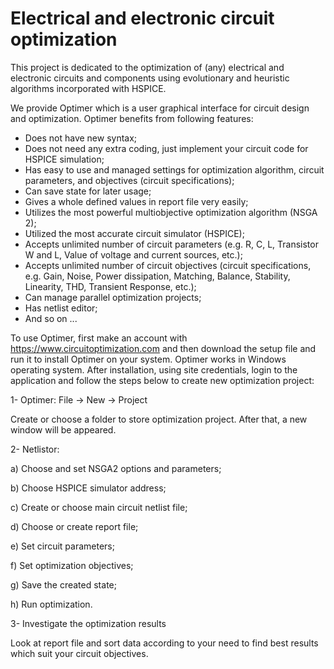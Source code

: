 # Electrical and electronic circuit optimization
This project is dedicated to the optimization of (any) electrical and electronic circuits and components using evolutionary and heuristic algorithms incorporated with HSPICE.

We provide Optimer which is a user graphical interface for circuit design and optimization. Optimer benefits from following features:
   - Does not have new syntax;
   - Does not need any extra coding, just implement your circuit code for HSPICE simulation;
   - Has easy to use and managed settings for optimization algorithm, circuit parameters, and objectives (circuit specifications);
   - Can save state for later usage;
   - Gives a whole defined values in report file very easily;
   - Utilizes the most powerful multiobjective optimization algorithm (NSGA 2);
   - Utilized the most accurate circuit simulator (HSPICE);
   - Accepts unlimited number of circuit parameters (e.g. R, C, L, Transistor W and L, Value of voltage and current sources, etc.);
   - Accepts unlimited number of circuit objectives (circuit specifications, e.g. Gain, Noise, Power dissipation, Matching, Balance, Stability, Linearity, THD, Transient Response, etc.);
   - Can manage parallel optimization projects;
   - Has netlist editor;
   - And so on ...


To use Optimer, first make an account with https://www.circuitoptimization.com and then download the setup file and run it to install Optimer on your system. Optimer works in Windows operating system. After installation, using site credentials, login to the application and follow the steps below to create new optimization project:


   1- Optimer: File -> New -> Project

   Create or choose a folder to store optimization project. After that, a new window will be appeared.
   
   
   2- Netlistor:

   a) Choose and set NSGA2 options and parameters;
   
   b) Choose HSPICE simulator address;
   
   c) Create or choose main circuit netlist file;
   
   d) Choose or create report file;
   
   e) Set circuit parameters;
   
   f) Set optimization objectives;
   
   g) Save the created state;
   
   h) Run optimization.
   
   
   3- Investigate the optimization results

   Look at report file and sort data according to your need to find best results which suit your circuit objectives.
